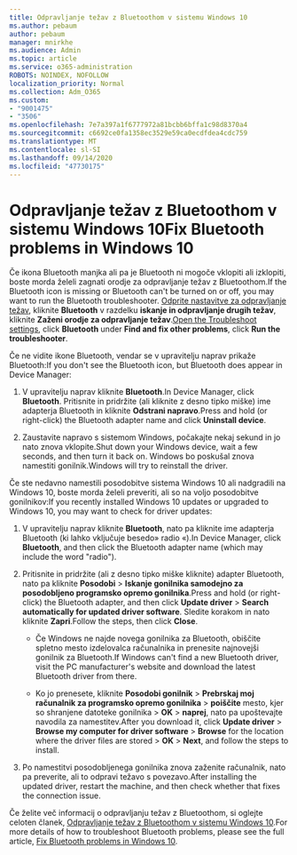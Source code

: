 ```yaml
---
title: Odpravljanje težav z Bluetoothom v sistemu Windows 10
ms.author: pebaum
author: pebaum
manager: mnirkhe
ms.audience: Admin
ms.topic: article
ms.service: o365-administration
ROBOTS: NOINDEX, NOFOLLOW
localization_priority: Normal
ms.collection: Adm_O365
ms.custom:
- "9001475"
- "3506"
ms.openlocfilehash: 7e7a397a1f6777972a81bcbb6bffa1c98d8370a4
ms.sourcegitcommit: c6692ce0fa1358ec3529e59ca0ecdfdea4cdc759
ms.translationtype: MT
ms.contentlocale: sl-SI
ms.lasthandoff: 09/14/2020
ms.locfileid: "47730175"
---
```

# <a name="fix-bluetooth-problems-in-windows-10"></a><span data-ttu-id="828d4-102">Odpravljanje težav z Bluetoothom v sistemu Windows 10</span><span class="sxs-lookup"><span data-stu-id="828d4-102">Fix Bluetooth problems in Windows 10</span></span>

<span data-ttu-id="828d4-103">Če ikona Bluetooth manjka ali pa je Bluetooth ni mogoče vklopiti ali izklopiti, boste morda želeli zagnati orodje za odpravljanje težav z Bluetoothom.</span><span class="sxs-lookup"><span data-stu-id="828d4-103">If the Bluetooth icon is missing or Bluetooth can't be turned on or off, you may want to run the Bluetooth troubleshooter.</span></span> <span data-ttu-id="828d4-104">[Odprite nastavitve za odpravljanje težav](ms-settings:troubleshoot), kliknite **Bluetooth** v razdelku **iskanje in odpravljanje drugih težav**, kliknite **Zaženi orodje za odpravljanje težav**.</span><span class="sxs-lookup"><span data-stu-id="828d4-104">[Open the Troubleshoot settings](ms-settings:troubleshoot), click **Bluetooth** under **Find and fix other problems**, click **Run the troubleshooter**.</span></span>

<span data-ttu-id="828d4-105">Če ne vidite ikone Bluetooth, vendar se v upravitelju naprav prikaže Bluetooth:</span><span class="sxs-lookup"><span data-stu-id="828d4-105">If you don't see the Bluetooth icon, but Bluetooth does appear in Device Manager:</span></span>

1. <span data-ttu-id="828d4-106">V upravitelju naprav kliknite **Bluetooth**.</span><span class="sxs-lookup"><span data-stu-id="828d4-106">In Device Manager, click **Bluetooth**.</span></span> <span data-ttu-id="828d4-107">Pritisnite in pridržite (ali kliknite z desno tipko miške) ime adapterja Bluetooth in kliknite **Odstrani napravo**.</span><span class="sxs-lookup"><span data-stu-id="828d4-107">Press and hold (or right-click) the Bluetooth adapter name and click **Uninstall device**.</span></span>

2. <span data-ttu-id="828d4-108">Zaustavite napravo s sistemom Windows, počakajte nekaj sekund in jo nato znova vklopite.</span><span class="sxs-lookup"><span data-stu-id="828d4-108">Shut down your Windows device, wait a few seconds, and then turn it back on.</span></span> <span data-ttu-id="828d4-109">Windows bo poskušal znova namestiti gonilnik.</span><span class="sxs-lookup"><span data-stu-id="828d4-109">Windows will try to reinstall the driver.</span></span>

<span data-ttu-id="828d4-110">Če ste nedavno namestili posodobitve sistema Windows 10 ali nadgradili na Windows 10, boste morda želeli preveriti, ali so na voljo posodobitve gonilnikov:</span><span class="sxs-lookup"><span data-stu-id="828d4-110">If you recently installed Windows 10 updates or upgraded to Windows 10, you may want to check for driver updates:</span></span>

1. <span data-ttu-id="828d4-111">V upravitelju naprav kliknite **Bluetooth**, nato pa kliknite ime adapterja Bluetooth (ki lahko vključuje besedo» radio «).</span><span class="sxs-lookup"><span data-stu-id="828d4-111">In Device Manager, click **Bluetooth**, and then click the Bluetooth adapter name (which may include the word "radio").</span></span>

2. <span data-ttu-id="828d4-112">Pritisnite in pridržite (ali z desno tipko miške kliknite) adapter Bluetooth, nato pa kliknite **Posodobi**  >  **Iskanje gonilnika samodejno za posodobljeno programsko opremo gonilnika**.</span><span class="sxs-lookup"><span data-stu-id="828d4-112">Press and hold (or right-click) the Bluetooth adapter, and then click **Update driver** > **Search automatically for updated driver software**.</span></span> <span data-ttu-id="828d4-113">Sledite korakom in nato kliknite **Zapri**.</span><span class="sxs-lookup"><span data-stu-id="828d4-113">Follow the steps, then click **Close**.</span></span>

      - <span data-ttu-id="828d4-114">Če Windows ne najde novega gonilnika za Bluetooth, obiščite spletno mesto izdelovalca računalnika in prenesite najnovejši gonilnik za Bluetooth.</span><span class="sxs-lookup"><span data-stu-id="828d4-114">If Windows can't find a new Bluetooth driver, visit the PC manufacturer's website and download the latest Bluetooth driver from there.</span></span>

    - <span data-ttu-id="828d4-115">Ko jo prenesete, kliknite **Posodobi gonilnik**  >  **Prebrskaj moj računalnik za programsko opremo gonilnika**  >  **poiščite** mesto, kjer so shranjene datoteke gonilnika > **OK**  >  **naprej**, nato pa upoštevajte navodila za namestitev.</span><span class="sxs-lookup"><span data-stu-id="828d4-115">After you download it, click **Update driver** > **Browse my computer for driver software** > **Browse** for the location where the driver files are stored > **OK** > **Next**, and follow the steps to install.</span></span>

3. <span data-ttu-id="828d4-116">Po namestitvi posodobljenega gonilnika znova zaženite računalnik, nato pa preverite, ali to odpravi težavo s povezavo.</span><span class="sxs-lookup"><span data-stu-id="828d4-116">After installing the updated driver, restart the machine, and then check whether that fixes the connection issue.</span></span>

<span data-ttu-id="828d4-117">Če želite več informacij o odpravljanju težav z Bluetoothom, si oglejte celoten članek, [Odpravljanje težav z Bluetoothom v sistemu Windows 10](https://support.microsoft.com/help/14169/windows-10-fix-bluetooth-problems).</span><span class="sxs-lookup"><span data-stu-id="828d4-117">For more details of how to troubleshoot Bluetooth problems, please see the full article, [Fix Bluetooth problems in Windows 10](https://support.microsoft.com/help/14169/windows-10-fix-bluetooth-problems).</span></span>
